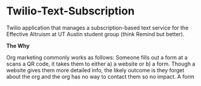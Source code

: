 # Twilio-Text-Subscription
Twilio application that manages a subscription-based text service for the Effective Altruism at UT Austin student group (think Remind but better).

**The Why**

Org marketing commonly works as follows: Someone fills out a form at a scans a QR code, it takes them to either a) a website or b) a form. Though a website gives them more detailed info, the likely outcome is they forget about the org and the org has no way to contact them so no impact. A form 
